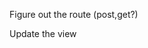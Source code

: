 <!-- Make a comment model -->

Figure out the route (post,get?)

<!-- Write comment controller -->

Update the view
